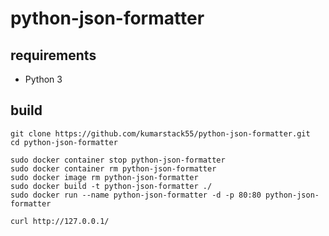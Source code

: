 # python-json-formatter

## requirements

* Python 3

## build

```
git clone https://github.com/kumarstack55/python-json-formatter.git
cd python-json-formatter

sudo docker container stop python-json-formatter
sudo docker container rm python-json-formatter
sudo docker image rm python-json-formatter
sudo docker build -t python-json-formatter ./
sudo docker run --name python-json-formatter -d -p 80:80 python-json-formatter

curl http://127.0.0.1/
```